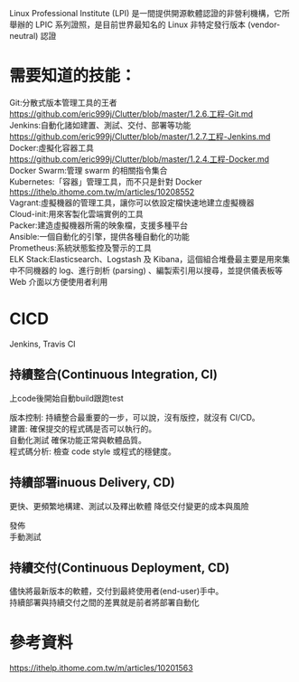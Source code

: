 Linux Professional Institute (LPI) 是一間提供開源軟體認證的非營利機構，它所舉辦的 LPIC 系列證照，是目前世界最知名的 Linux 非特定發行版本 (vendor-neutral) 認證  
# 需要知道的技能：  
Git:分散式版本管理工具的王者 https://github.com/eric999j/Clutter/blob/master/1.2.6.工程-Git.md    
Jenkins:自動化諸如建置、測試、交付、部署等功能 https://github.com/eric999j/Clutter/blob/master/1.2.7.工程-Jenkins.md   
Docker:虛擬化容器工具 https://github.com/eric999j/Clutter/blob/master/1.2.4.工程-Docker.md  
Docker Swarm:管理 swarm 的相關指令集合  
Kubernetes:「容器」管理工具，而不只是針對 Docker https://ithelp.ithome.com.tw/m/articles/10208552    
Vagrant:虛擬機器的管理工具，讓你可以依設定檔快速地建立虛擬機器  
Cloud-init:用來客製化雲端實例的工具  
Packer:建造虛擬機器所需的映象檔，支援多種平台  
Ansible:一個自動化的引擎，提供各種自動化的功能  
Prometheus:系統狀態監控及警示的工具  
ELK Stack:Elasticsearch、Logstash 及 Kibana，這個組合堆疊最主要是用來集中不同機器的 log、進行剖析 (parsing) 、編製索引用以搜尋，並提供儀表板等 Web 介面以方便使用者利用  

# CICD
Jenkins, Travis CI  

## 持續整合(Continuous Integration, CI)
上code後開始自動build跟跑test  

版本控制: 持續整合最重要的一步，可以說，沒有版控，就沒有 CI/CD。  
建置: 確保提交的程式碼是否可以執行的。  
自動化測試 確保功能正常與軟體品質。  
程式碼分析: 檢查 code style 或程式的穩健度。  

## 持續部署inuous Delivery, CD)
更快、更頻繁地構建、測試以及釋出軟體 降低交付變更的成本與風險  

發佈  
手動測試  

## 持續交付(Continuous Deployment, CD)
儘快將最新版本的軟體，交付到最終使用者(end-user)手中。  
持續部署與持續交付之間的差異就是前者將部署自動化  

# 參考資料  
https://ithelp.ithome.com.tw/m/articles/10201563  
